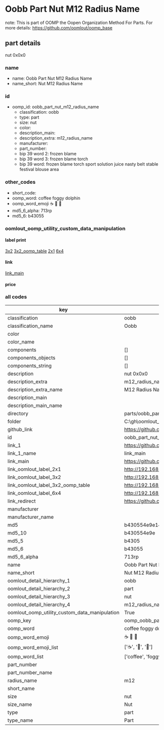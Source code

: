 # Oobb Part Nut M12 Radius Name  

note: This is part of OOMP the Oopen Organization Method For Parts. For more details: https://github.com/oomlout/oomp_base

##  part details
  



nut 0x0x0



### name
* name: Oobb Part Nut M12 Radius Name
* name_short: Nut M12 Radius Name
### id
* oomp_id: oobb_part_nut_m12_radius_name
  * classification: oobb
  * type: part
  * size: nut
  * color: 
  * description_main: 
  * description_extra: m12_radius_name
  * manufacturer: 
  * part_number: 
  * bip 39 word 2: frozen blame
  * bip 39 word 3: frozen blame torch
  * bip 39 word: frozen blame torch sport solution juice nasty belt stable festival blouse area

### other_codes
* short_code: 
* oomp_word: coffee foggy dolphin
* oomp_word_emoji :coffee: :foggy: :dolphin:
* md5_6_alpha: 713rp
* md5_6: b43055






### oomlout_oomp_utility_custom_data_manipulation
#### label print
[3x2](http://192.168.1.245:1112/?label=oomp%20713rp)
[3x2_oomp_table](http://192.168.1.108:1112/?label=oomp%20713rp)
[2x1](http://192.168.1.242:1112/?label=oomp%20713rp)
[6x4](http://192.168.1.55:1112/?label=oomp%20713rp)    

#### link

[link_main](https://github.com/oomlout/oomlout_oobb_version_4_generated_parts/tree/main/navigation_oomp/oobb/part/nut//m12_radius_name/part)                              

#### price







### all codes 
| key | value |  
| --- | --- |  
| classification | oobb |  
| classification_name | Oobb |  
| color |  |  
| color_name |  |  
| components | [] |  
| components_objects | [] |  
| components_string | [] |  
| description | nut 0x0x0 |  
| description_extra | m12_radius_name |  
| description_extra_name | M12 Radius Name |  
| description_main |  |  
| description_main_name |  |  
| directory | parts/oobb_part_nut_m12_radius_name |  
| folder | C:\gh\oomlout_oobb_version_4_generated_parts\parts\oobb_part_nut_m12_radius_name |  
| github_link | https://github.com/oomlout/oomlout_oomp_part_src/tree/main/parts/oobb_part_nut_m12_radius_name |  
| id | oobb_part_nut_m12_radius_name |  
| link_1 | https://github.com/oomlout/oomlout_oobb_version_4_generated_parts/tree/main/navigation_oomp/oobb/part/nut//m12_radius_name/part |  
| link_1_name | link_main |  
| link_main | https://github.com/oomlout/oomlout_oobb_version_4_generated_parts/tree/main/navigation_oomp/oobb/part/nut//m12_radius_name/part |  
| link_oomlout_label_2x1 | http://192.168.1.242:1112/?label=oomp%20713rp |  
| link_oomlout_label_3x2 | http://192.168.1.245:1112/?label=oomp%20713rp |  
| link_oomlout_label_3x2_oomp_table | http://192.168.1.108:1112/?label=oomp%20713rp |  
| link_oomlout_label_6x4 | http://192.168.1.55:1112/?label=oomp%20713rp |  
| link_redirect | https://github.com/oomlout/oomlout_oobb_version_4_generated_parts/tree/main/parts/hardware_nut_m12 |  
| manufacturer |  |  
| manufacturer_name |  |  
| md5 | b430554e9e14f265e3676d2bca85caed |  
| md5_10 | b430554e9e |  
| md5_5 | b4305 |  
| md5_6 | b43055 |  
| md5_6_alpha | 713rp |  
| name | Oobb Part Nut M12 Radius Name |  
| name_short | Nut M12 Radius Name |  
| oomlout_detail_hierarchy_1 | oobb |  
| oomlout_detail_hierarchy_2 | part |  
| oomlout_detail_hierarchy_3 | nut |  
| oomlout_detail_hierarchy_4 | m12_radius_name |  
| oomlout_oomp_utility_custom_data_manipulation | True |  
| oomp_key | oomp_oobb_part_nut_m12_radius_name |  
| oomp_word | coffee foggy dolphin |  
| oomp_word_emoji | :coffee: :foggy: :dolphin: |  
| oomp_word_emoji_list | [':coffee:', ':foggy:', ':dolphin:'] |  
| oomp_word_list | ['coffee', 'foggy', 'dolphin'] |  
| part_number |  |  
| part_number_name |  |  
| radius_name | m12 |  
| short_name |  |  
| size | nut |  
| size_name | Nut |  
| type | part |  
| type_name | Part |  
